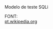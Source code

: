 Modelo de teste SQLi

FONT:  
[pt.wikipedia.org](https://pt.wikipedia.org/wiki/Inje%C3%A7%C3%A3o_de_SQL)
